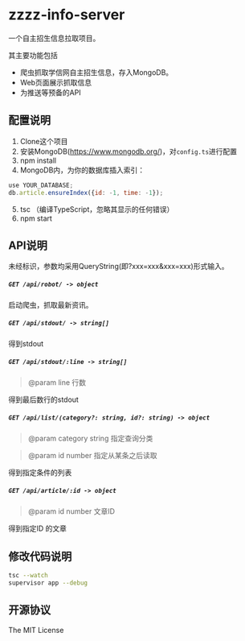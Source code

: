 zzzz-info-server
=====================

一个自主招生信息拉取项目。

其主要功能包括

* 爬虫抓取学信网自主招生信息，存入MongoDB。
* Web页面展示抓取信息
* 为推送等预备的API

## 配置说明

1. Clone这个项目
2. 安装MongoDB(https://www.mongodb.org/)，对``config.ts``进行配置
3. npm install
4. MongoDB内，为你的数据库插入索引：
```javascript
use YOUR_DATABASE;
db.article.ensureIndex({id: -1, time: -1});
```
5. tsc （编译TypeScript，忽略其显示的任何错误）
6. npm start

## API说明

未经标识，参数均采用QueryString(即?xxx=xxx&xxx=xxx)形式输入。

##### ``GET /api/robot/ -> object``

启动爬虫，抓取最新资讯。


##### ``GET /api/stdout/ -> string[]``

得到stdout


##### ``GET /api/stdout/:line -> string[]``
> @param line 行数

得到最后数行的stdout


##### ``GET /api/list/(category?: string, id?: string) -> object``

> @param category string 指定查询分类

> @param id       number 指定从某条之后读取

得到指定条件的列表

##### ``GET /api/article/:id -> object``

> @param id number 文章ID

得到指定ID 的文章


## 修改代码说明

```bash
tsc --watch
supervisor app --debug
```

## 开源协议

The MIT License